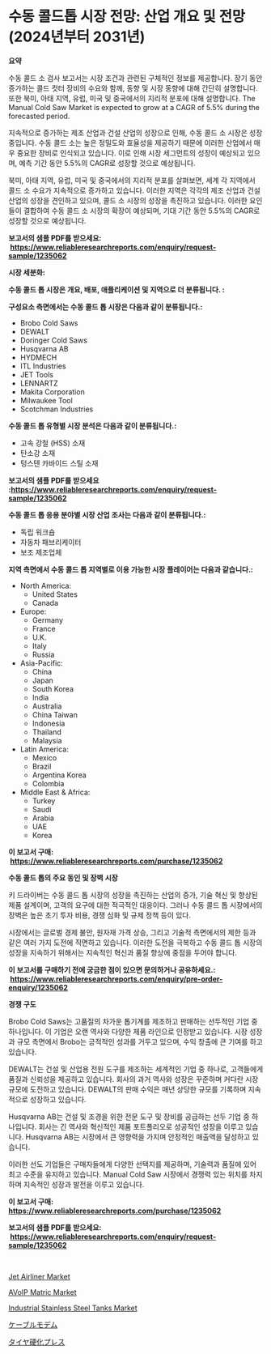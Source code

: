 <p><h1>수동 콜드톱 시장 전망: 산업 개요 및 전망 (2024년부터 2031년)</h1></p><p><strong>요약</strong></p>
<p><p>수동 콜드 소 검사 보고서는 시장 조건과 관련된 구체적인 정보를 제공합니다. 장기 동안 증가하는 콜드 컷터 장비의 수요와 함께, 동향 및 시장 동향에 대해 간단히 설명합니다. 또한 북미, 아태 지역, 유럽, 미국 및 중국에서의 지리적 분포에 대해 설명합니다. The Manual Cold Saw Market is expected to grow at a CAGR of 5.5% during the forecasted period.</p><p>지속적으로 증가하는 제조 산업과 건설 산업의 성장으로 인해, 수동 콜드 소 시장은 성장 중입니다. 수동 콜드 소는 높은 정밀도와 효율성을 제공하기 때문에 이러한 산업에서 매우 중요한 장비로 인식되고 있습니다. 이로 인해 시장 세그먼트의 성장이 예상되고 있으며, 예측 기간 동안 5.5%의 CAGR로 성장할 것으로 예상됩니다.</p><p>북미, 아태 지역, 유럽, 미국 및 중국에서의 지리적 분포를 살펴보면, 세계 각 지역에서 콜드 소 수요가 지속적으로 증가하고 있습니다. 이러한 지역은 각각의 제조 산업과 건설 산업의 성장을 견인하고 있으며, 콜드 소 시장의 성장을 촉진하고 있습니다. 이러한 요인들이 결합하여 수동 콜드 소 시장의 확장이 예상되며, 기대 기간 동안 5.5%의 CAGR로 성장할 것으로 예상됩니다.</p></p>
<p><strong>보고서의 샘플 PDF를 받으세요: &nbsp;<a href="https://www.reliableresearchreports.com/enquiry/request-sample/1235062">https://www.reliableresearchreports.com/enquiry/request-sample/1235062</a></strong></p>
<p><strong>시장 세분화:</strong></p>
<p><strong> 수동 콜드 톱 시장은 개요, 배포, 애플리케이션 및 지역으로 더 분류됩니다. :</strong></p>
<p><strong>구성요소 측면에서는 수동 콜드 톱 시장은 다음과 같이 분류됩니다.:</strong></p>
<p><ul><li>Brobo Cold Saws</li><li>DEWALT</li><li>Doringer Cold Saws</li><li>Husqvarna AB</li><li>HYDMECH</li><li>ITL Industries</li><li>JET Tools</li><li>LENNARTZ</li><li>Makita Corporation</li><li>Milwaukee Tool</li><li>Scotchman Industries</li></ul></p>
<p><strong> 수동 콜드 톱 유형별 시장 분석은 다음과 같이 분류됩니다.:</strong></p>
<p><ul><li>고속 강철 (HSS) 소재</li><li>탄소강 소재</li><li>텅스텐 카바이드 스틸 소재</li></ul></p>
<p><strong>보고서의 샘플 PDF를 받으세요 :<a href="https://www.reliableresearchreports.com/enquiry/request-sample/1235062">https://www.reliableresearchreports.com/enquiry/request-sample/1235062</a></strong></p>
<p><strong> 수동 콜드 톱 응용 분야별 시장 산업 조사는 다음과 같이 분류됩니다.:</strong></p>
<p><ul><li>독립 워크숍</li><li>자동차 패브리케이터</li><li>보조 제조업체</li></ul></p>
<p><strong>지역 측면에서 수동 콜드 톱 지역별로 이용 가능한 시장 플레이어는 다음과 같습니다.:</strong></p>
<p><ul>
    <li>
        North America:
        <ul>
            <li>United States</li>
            <li>Canada</li>
        </ul>
    </li>
    <li>
        Europe:
        <ul>
            <li>Germany</li>
            <li>France</li>
            <li>U.K.</li>
            <li>Italy</li>
            <li>Russia</li>
        </ul>
    </li>
    <li>
        Asia-Pacific:
        <ul>
            <li>China</li>
            <li>Japan</li>
            <li>South Korea</li>
            <li>India</li>
            <li>Australia</li>
            <li>China Taiwan</li>
            <li>Indonesia</li>
            <li>Thailand</li>
            <li>Malaysia</li>
        </ul>
    </li>
    <li>
        Latin America:
        <ul>
            <li>Mexico</li>
            <li>Brazil</li>
            <li>Argentina Korea</li>
            <li>Colombia</li>
        </ul>
    </li>
    <li>
        Middle East & Africa:
        <ul>
            <li>Turkey</li>
            <li>Saudi</li>
            <li>Arabia</li>
            <li>UAE</li>
            <li>Korea</li>
        </ul>
    </li>
    </ul></p>
<p><strong>이 보고서 구매: &nbsp;<a href="https://www.reliableresearchreports.com/purchase/1235062">https://www.reliableresearchreports.com/purchase/1235062</a></strong></p>
<p><strong>수동 콜드 톱의 주요 동인 및 장벽 시장</strong></p>
<p><p>키 드라이버는 수동 콜드 톱 시장의 성장을 촉진하는 산업의 증가, 기술 혁신 및 향상된 제품 설계이며, 고객의 요구에 대한 적극적인 대응이다. 그러나 수동 콜드 톱 시장에서의 장벽은 높은 초기 투자 비용, 경쟁 심화 및 규제 정책 등이 있다.</p><p>시장에서는 글로벌 경제 불안, 원자재 가격 상승, 그리고 기술적 측면에서의 제한 등과 같은 여러 가지 도전에 직면하고 있습니다. 이러한 도전을 극복하고 수동 콜드 톱 시장의 성장을 지속하기 위해서는 지속적인 혁신과 품질 향상에 중점을 두어야 합니다.</p></p>
<p><strong>이 보고서를 구매하기 전에 궁금한 점이 있으면 문의하거나 공유하세요.: &nbsp;<a href="https://www.reliableresearchreports.com/enquiry/pre-order-enquiry/1235062">https://www.reliableresearchreports.com/enquiry/pre-order-enquiry/1235062</a></strong></p>
<p><strong>경쟁 구도</strong></p>
<p><p>Brobo Cold Saws는 고품질의 차가운 톱기계를 제조하고 판매하는 선두적인 기업 중 하나입니다. 이 기업은 오랜 역사와 다양한 제품 라인으로 인정받고 있습니다. 시장 성장과 규모 측면에서 Brobo는 긍적적인 성과를 거두고 있으며, 수익 창출에 큰 기여를 하고 있습니다.</p><p>DEWALT는 건설 및 산업용 전원 도구를 제조하는 세계적인 기업 중 하나로, 고객들에게 품질과 신뢰성을 제공하고 있습니다. 회사의 과거 역사와 성장은 꾸준하며 커다란 시장 규모에 도전하고 있습니다. DEWALT의 판매 수익은 매년 상당한 규모를 기록하며 지속적으로 성장하고 있습니다.</p><p>Husqvarna AB는 건설 및 조경을 위한 전문 도구 및 장비를 공급하는 선두 기업 중 하나입니다. 회사는 긴 역사와 혁신적인 제품 포트폴리오로 성공적인 성장을 이루고 있습니다. Husqvarna AB는 시장에서 큰 영향력을 가지며 안정적인 매출액을 달성하고 있습니다.</p><p>이러한 선도 기업들은 구매자들에게 다양한 선택지를 제공하며, 기술력과 품질에 있어 최고 수준을 유지하고 있습니다. Manual Cold Saw 시장에서 경쟁력 있는 위치를 차지하며 지속적인 성장과 발전을 이루고 있습니다.</p></p>
<p><strong>이 보고서 구매: &nbsp; <a href="https://www.reliableresearchreports.com/purchase/1235062">https://www.reliableresearchreports.com/purchase/1235062</a></strong></p>
<p><strong>보고서의 샘플 PDF를 받으세요: &nbsp;<a href="https://www.reliableresearchreports.com/enquiry/request-sample/1235062">https://www.reliableresearchreports.com/enquiry/request-sample/1235062</a></strong><strong></strong></p>
<p>&nbsp;</p>
<p><p><a href="https://issuu.com/reportprime-2/docs/jet-airliner-market-size-2030.pptx">Jet Airliner Market</a></p><p><a href="https://github.com/irfadac/Market-Research-Report-List-2/blob/main/avoip-matric-market.md">AVoIP Matric Market</a></p><p><a href="https://view.publitas.com/reportprime-1/global-industrial-stainless-steel-tanks-market-by-types-applications-and-major-players-with-regional-growth-rate-analysis-and-development-situation-from-2024-to-2031/">Industrial Stainless Steel Tanks Market</a></p><p><a href="https://github.com/ycmtqqhvk3273/Market-Research-Report-List-1/blob/main/637100212866.md">ケーブルモデム</a></p><p><a href="https://github.com/mathieurico66/Market-Research-Report-List-1/blob/main/285013112867.md">タイヤ硬化プレス</a></p></p>